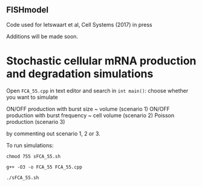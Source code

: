 ## FISHmodel
Code used for Ietswaart et al, Cell Systems (2017) in press

Additions will be made soon.

# Stochastic cellular mRNA production and degradation simulations

Open `FCA_55.cpp` in text editor and search in `int main()`: 
choose whether you want to simulate

ON/OFF production with burst size ~ volume (scenario 1)
ON/OFF production with burst frequency ~ cell volume (scenario 2)
Poisson production (scenario 3)

by commenting out scenario 1, 2 or 3.

To run simulations: 

`chmod 755 sFCA_55.sh`

`g++ -O3 -o FCA_55 FCA_55.cpp`
 
`./sFCA_55.sh` 

